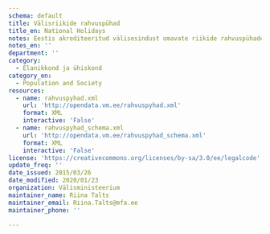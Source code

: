 ```yaml
---
schema: default
title: Välisriikide rahvuspühad
title_en: National Holidays
notes: Eestis akrediteeritud välisesindust omavate riikide rahvuspühade andmed
notes_en: ''
department: ''
category:
  - Elanikkond ja ühiskond
category_en:
  - Population and Society
resources:
  - name: rahvuspyhad.xml
    url: 'http://opendata.vm.ee/rahvuspyhad.xml'
    format: XML
    interactive: 'False'
  - name: rahvuspyhad_schema.xml
    url: 'http://opendata.vm.ee/rahvuspyhad_schema.xml'
    format: XML
    interactive: 'False'
license: 'https://creativecommons.org/licenses/by-sa/3.0/ee/legalcode'
update_freq: ''
date_issued: 2015/03/26
date_modified: 2020/01/23
organization: Välisministeerium
maintainer_name: Riina Talts
maintainer_email: Riina.Talts@mfa.ee
maintainer_phone: ''

---
```

